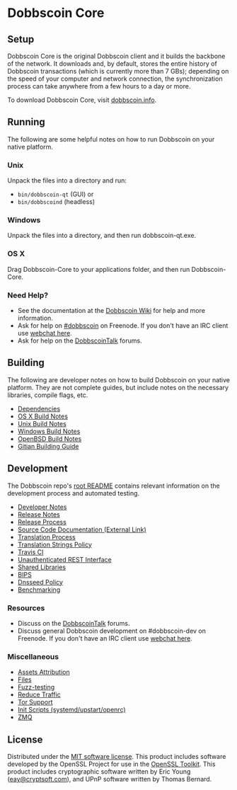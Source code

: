 Dobbscoin Core
=============

Setup
---------------------
Dobbscoin Core is the original Dobbscoin client and it builds the backbone of the network. It downloads and, by default, stores the entire history of Dobbscoin transactions (which is currently more than 7 GBs); depending on the speed of your computer and network connection, the synchronization process can take anywhere from a few hours to a day or more.

To download Dobbscoin Core, visit [dobbscoin.info](https://dobbscoin.info).

Running
---------------------
The following are some helpful notes on how to run Dobbscoin on your native platform.

### Unix

Unpack the files into a directory and run:

- `bin/dobbscoin-qt` (GUI) or
- `bin/dobbscoind` (headless)

### Windows

Unpack the files into a directory, and then run dobbscoin-qt.exe.

### OS X

Drag Dobbscoin-Core to your applications folder, and then run Dobbscoin-Core.

### Need Help?

* See the documentation at the [Dobbscoin Wiki](https://dobbscoin.info/)
for help and more information.
* Ask for help on [#dobbscoin](http://webchat.freenode.net?channels=dobbscoin) on Freenode. If you don't have an IRC client use [webchat here](http://webchat.freenode.net?channels=dobbscoin).
* Ask for help on the [DobbscoinTalk](https://dobbscoin.info/smf) forums.

Building
---------------------
The following are developer notes on how to build Dobbscoin on your native platform. They are not complete guides, but include notes on the necessary libraries, compile flags, etc.

- [Dependencies](dependencies.md)
- [OS X Build Notes](build-osx.md)
- [Unix Build Notes](build-unix.md)
- [Windows Build Notes](build-windows.md)
- [OpenBSD Build Notes](build-openbsd.md)
- [Gitian Building Guide](gitian-building.md)

Development
---------------------
The Dobbscoin repo's [root README](/README.md) contains relevant information on the development process and automated testing.

- [Developer Notes](developer-notes.md)
- [Release Notes](release-notes.md)
- [Release Process](release-process.md)
- [Source Code Documentation (External Link)](https://dev.visucore.com/dobbscoin/doxygen/)
- [Translation Process](translation_process.md)
- [Translation Strings Policy](translation_strings_policy.md)
- [Travis CI](travis-ci.md)
- [Unauthenticated REST Interface](REST-interface.md)
- [Shared Libraries](shared-libraries.md)
- [BIPS](bips.md)
- [Dnsseed Policy](dnsseed-policy.md)
- [Benchmarking](benchmarking.md)

### Resources
* Discuss on the [DobbscoinTalk](https://dobbscoin.info/smf) forums.
* Discuss general Dobbscoin development on #dobbscoin-dev on Freenode. If you don't have an IRC client use [webchat here](http://webchat.freenode.net/?channels=dobbscoin-dev).

### Miscellaneous
- [Assets Attribution](assets-attribution.md)
- [Files](files.md)
- [Fuzz-testing](fuzzing.md)
- [Reduce Traffic](reduce-traffic.md)
- [Tor Support](tor.md)
- [Init Scripts (systemd/upstart/openrc)](init.md)
- [ZMQ](zmq.md)

License
---------------------
Distributed under the [MIT software license](/COPYING).
This product includes software developed by the OpenSSL Project for use in the [OpenSSL Toolkit](https://www.openssl.org/). This product includes
cryptographic software written by Eric Young ([eay@cryptsoft.com](mailto:eay@cryptsoft.com)), and UPnP software written by Thomas Bernard.
